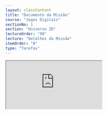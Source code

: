 ```yaml
---
layout: classContent
title: "Documento da Missão"
course: "Jogos Digitais"
sectionNo: 1
section: "Universo 2D"
lectureOrder: "99"
lecture: "Detalhes da Missão"
itemOrder: "0"
type: "Tarefas"
---
```


<iframe src="https://docs.google.com/document/d/e/2PACX-1vRW2UQFo7swKISFer3CRaOsS7JFVOvTFqqfGcRnL4Y5FQ-CFClA_r7V3zXm_xX6yLMKu8bW6hVmFfcG/pub?embedded=true"></iframe>